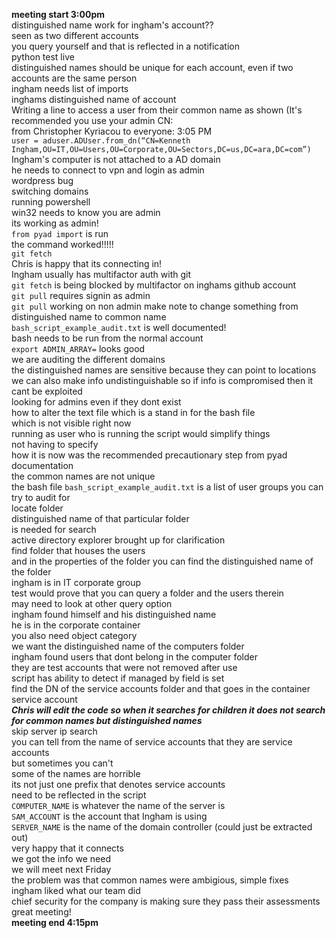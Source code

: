 **meeting start 3:00pm**           
distinguished name work for ingham's account??                          
seen as two different accounts                                
you query yourself and that is reflected in a notification                         
python test live                      
distinguished names should be unique for each account, even if two accounts are the same person                                        
ingham needs list of imports                       
inghams distinguished name of account   
Writing a line to access a user from their common name as shown (It's recommended you use your admin CN:                                                                       
from Christopher Kyriacou to everyone:    3:05 PM                                 
```user = aduser.ADUser.from_dn(“CN=Kenneth Ingham,OU=IT,OU=Users,OU=Corporate,OU=Sectors,DC=us,DC=ara,DC=com”)```                                            
Ingham's computer is not attached to a AD domain                      
he needs to connect to vpn and login as admin                                     
wordpress bug                                      
switching domains                               
running powershell                           
win32 needs to know you are admin                                      
its working as admin!                                
```from pyad import``` is run                               
the command worked!!!!!                              
```git fetch```                       
Chris is happy that its connecting in!                                   
Ingham usually has multifactor auth with git                             
```git fetch``` is being blocked by multifactor on inghams github account                     
```git pull``` requires signin as admin                     
```git pull``` working on non admin
make note to change something from distinguished name to common name                                    
```bash_script_example_audit.txt``` is well documented!                              
bash needs to be run from the normal account                                 
```export ADMIN_ARRAY=``` looks good                             
we are auditing the different domains                                       
the distinguished names are sensitive because they can point to locations                                  
we can also make info undistinguishable so if info is compromised then it cant be exploited             
looking for admins even if they dont exist                         
how to alter the text file which is a stand in for the bash file                         
which is not visible right now                        
running as user who is running the script would simplify things                                      
not having to specify                              
how it is now was the recommended precautionary step from pyad documentation                          
the common names are not unique                              
the bash file ```bash_script_example_audit.txt``` is a list of user groups you can try to audit for                                 
locate folder                        
distinguished name of that particular folder                            
is needed for search                            
active directory explorer brought up for clarification                                                            
find folder that houses the users                        
and in the properties of the folder you can find the distinguished name  of the folder                       
ingham is in IT corporate group                              
test would prove that you can query a folder and the users therein                                   
may need to look at other query option                           
ingham found himself and his distinguished name                                   
he is in the corporate container                                                          
you also need object category                                    
we want the distinguished name of the computers folder                             
ingham found users that dont belong in the computer folder                                  
they are test accounts that were not removed after use                         
script has ability to detect if managed by field is set                                             
find the DN of the service accounts folder and that goes in the container service account                                       
***Chris will edit the code so when it searches for children it does not search for common names but distinguished names***                                              
skip server ip search                            
you can tell from the name of service accounts that they are service accounts                          
but sometimes you can't                                           
some of the names are horrible                               
its not just one prefix that denotes service accounts                                  
need to be reflected in the script                                  
```COMPUTER_NAME``` is whatever the name of the server is                                     
```SAM_ACCOUNT``` is the account that Ingham is using                                       
```SERVER_NAME``` is the name of the domain controller (could just be extracted out)                           
very happy that it connects                                     
we got the info we need                   
we will meet next Friday                                      
the problem was that common names were ambigious, simple fixes                        
ingham liked what our team did                                                  
chief security for the company is making sure they pass their assessments                                                                                                                    
great meeting!                                       
**meeting end 4:15pm**        